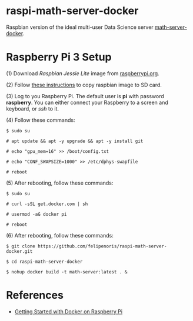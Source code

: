 # raspi-math-server-docker

Raspbian version of the ideal multi-user Data Science server [math-server-docker](https://github.com/felipenoris/math-server-docker).

# Raspberry Pi 3 Setup

(1) Download *Raspbian Jessie Lite* image from [raspberrypi.org](https://www.raspberrypi.org/downloads/raspbian/).

(2) Follow [these instructions](https://www.raspberrypi.org/documentation/installation/installing-images/) to copy raspbian image to SD card.

(3) Log to you Raspberry Pi. The default user is **pi** with password **raspberry**. You can either connect your Raspberry to a screen and keyboard, or *ssh* to it.

(4) Follow these commands:

```
$ sudo su

# apt update && apt -y upgrade && apt -y install git

# echo "gpu_mem=16" >> /boot/config.txt

# echo "CONF_SWAPSIZE=1000" >> /etc/dphys-swapfile

# reboot

```

(5) After rebooting, follow these commands:

```
$ sudo su

# curl -sSL get.docker.com | sh

# usermod -aG docker pi

# reboot
```

(6) After rebooting, follow these commands:

```
$ git clone https://github.com/felipenoris/raspi-math-server-docker.git

$ cd raspi-math-server-docker

$ nohup docker build -t math-server:latest . &

```

# References

* [Getting Started with Docker on Raspberry Pi](http://blog.alexellis.io/getting-started-with-docker-on-raspberry-pi/)
